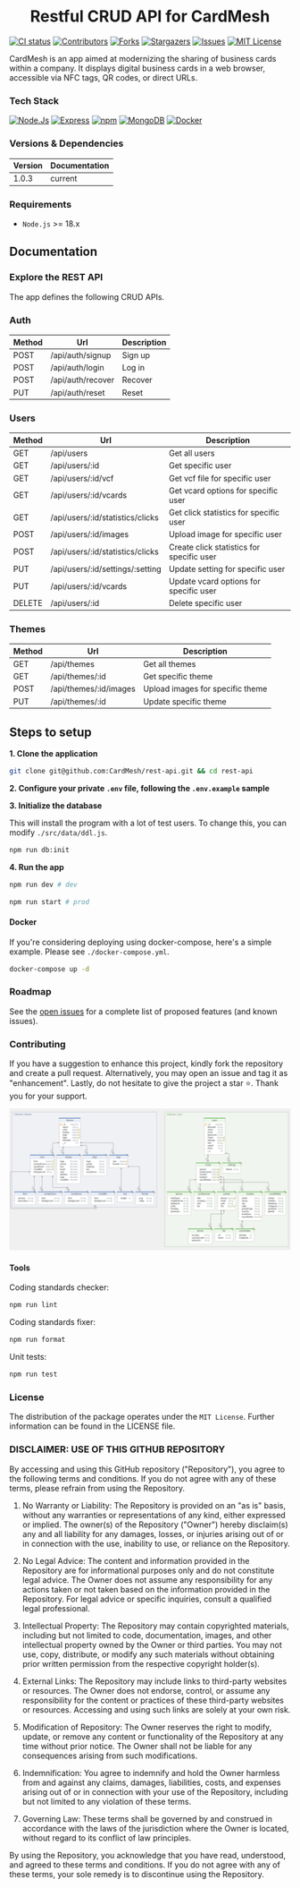 <h1 align="center">Restful CRUD API for CardMesh</h1>

[![CI status](https://github.com/CardMesh/rest-api/actions/workflows/ci.yml/badge.svg?branch=main)](https://github.com/CardMesh/rest-api/actions/workflows/ci.yml)
[![Contributors](https://img.shields.io/github/contributors/CardMesh/rest-api.svg)](https://github.com/CardMesh/rest-api/graphs/contributors)
[![Forks](https://img.shields.io/github/forks/CardMesh/rest-api.svg)](https://github.com/CardMesh/rest-api/network/members)
[![Stargazers](https://img.shields.io/github/stars/CardMesh/rest-api.svg)](https://github.com/CardMesh/rest-api/stargazers)
[![Issues](https://img.shields.io/github/issues/CardMesh/rest-api.svg)](https://github.com/CardMesh/rest-api/issues)
[![MIT License](https://img.shields.io/github/license/CardMesh/rest-api.svg)](https://github.com/CardMesh/rest-api/blob/main/LICENSE)

CardMesh is an app aimed at modernizing the sharing of business cards within a company. It displays digital business
cards in a web browser, accessible via NFC tags, QR codes, or direct URLs.

### Tech Stack

[![Node.Js](https://img.shields.io/badge/Node.js-339933.svg?style=flat&logo=nodedotjs&logoColor=white)](#)
[![Express](https://img.shields.io/badge/Express-000?logo=express&logoColor=fff&style=flat)](#)
[![npm](https://img.shields.io/badge/npm-CB3837?logo=npm&logoColor=fff&style=flat)](#)
[![MongoDB](https://img.shields.io/badge/MongoDB-47A248?logo=mongodb&logoColor=fff&style=flat)](#)
[![Docker](https://img.shields.io/badge/docker-%230db7ed.svg?style=flat&logo=docker&logoColor=white)](#)

### Versions & Dependencies

| Version | Documentation |
|---------|---------------|
| 1.0.3   | current       |

### Requirements

- `Node.js` >= 18.x

## Documentation

### Explore the REST API

The app defines the following CRUD APIs.

### Auth

| Method | Url               | Description | 
|--------|-------------------|-------------|
| POST   | /api/auth/signup  | Sign up     |
| POST   | /api/auth/login   | Log in      |
| POST   | /api/auth/recover | Recover     |
| PUT    | /api/auth/reset   | Reset       |

### Users

| Method | Url                              | Description                               |
|--------|----------------------------------|-------------------------------------------|
| GET    | /api/users                       | Get all users                             |
| GET    | /api/users/:id                   | Get specific user                         |
| GET    | /api/users/:id/vcf               | Get vcf file for specific user            |
| GET    | /api/users/:id/vcards            | Get vcard options for specific user       |
| GET    | /api/users/:id/statistics/clicks | Get click statistics for specific user    |
| POST   | /api/users/:id/images            | Upload image for specific user            |
| POST   | /api/users/:id/statistics/clicks | Create click statistics for specific user | 
| PUT    | /api/users/:id/settings/:setting | Update setting for specific user          |
| PUT    | /api/users/:id/vcards            | Update vcard options for specific user    |
| DELETE | /api/users/:id                   | Delete specific user                      |

### Themes

| Method | Url                    | Description                      | 
|--------|------------------------|----------------------------------|
| GET    | /api/themes            | Get all themes                   |
| GET    | /api/themes/:id        | Get specific theme               |
| POST   | /api/themes/:id/images | Upload images for specific theme |
| PUT    | /api/themes/:id        | Update specific theme            |

## Steps to setup

**1. Clone the application**

```bash
git clone git@github.com:CardMesh/rest-api.git && cd rest-api
```

**2. Configure your private `.env` file, following the `.env.example` sample**

**3. Initialize the database**

This will install the program with a lot of test users. To change this, you can modify `./src/data/ddl.js`.

```bash
npm run db:init
```

**4. Run the app**

```bash
npm run dev # dev
```

```bash
npm run start # prod
```

#### Docker

If you're considering deploying using docker-compose, here's a simple example. Please see `./docker-compose.yml`.

```bash
docker-compose up -d
```

### Roadmap

See the [open issues](https://github.com/CardMesh/rest-api/issues) for a complete list of proposed
features (and known issues).

### Contributing

If you have a suggestion to enhance this project, kindly fork the repository and create a pull request. Alternatively,
you may open an issue and tag it as "enhancement". Lastly, do not hesitate to give the project a star ⭐. Thank you for
your support.

![db.png](docs%2Fimg%2Fdb.png)

#### Tools

Coding standards checker:

```bash
npm run lint
```

Coding standards fixer:

```bash
npm run format
```

Unit tests:

```bash
npm run test
```

### License

The distribution of the package operates under the `MIT License`. Further information can be found in the LICENSE file.

### DISCLAIMER: USE OF THIS GITHUB REPOSITORY

By accessing and using this GitHub repository ("Repository"), you agree to the following terms and conditions. If you do
not agree with any of these terms, please refrain from using the Repository.

1) No Warranty or Liability:
   The Repository is provided on an "as is" basis, without any warranties or representations of any kind, either
   expressed or implied. The owner(s) of the Repository ("Owner") hereby disclaim(s) any and all liability for any
   damages, losses, or injuries arising out of or in connection with the use, inability to use, or reliance on the
   Repository.

2) No Legal Advice:
   The content and information provided in the Repository are for informational purposes only and do not constitute
   legal advice. The Owner does not assume any responsibility for any actions taken or not taken based on the
   information provided in the Repository. For legal advice or specific inquiries, consult a qualified legal
   professional.

3) Intellectual Property:
   The Repository may contain copyrighted materials, including but not limited to code, documentation, images, and other
   intellectual property owned by the Owner or third parties. You may not use, copy, distribute, or modify any such
   materials without obtaining prior written permission from the respective copyright holder(s).

4) External Links:
   The Repository may include links to third-party websites or resources. The Owner does not endorse, control, or assume
   any responsibility for the content or practices of these third-party websites or resources. Accessing and using such
   links are solely at your own risk.

5) Modification of Repository:
   The Owner reserves the right to modify, update, or remove any content or functionality of the Repository at any time
   without prior notice. The Owner shall not be liable for any consequences arising from such modifications.

6) Indemnification:
   You agree to indemnify and hold the Owner harmless from and against any claims, damages, liabilities, costs, and
   expenses arising out of or in connection with your use of the Repository, including but not limited to any violation
   of these terms.

7) Governing Law:
   These terms shall be governed by and construed in accordance with the laws of the jurisdiction where the Owner is
   located, without regard to its conflict of law principles.

By using the Repository, you acknowledge that you have read, understood, and agreed to these terms and conditions. If
you do not agree with any of these terms, your sole remedy is to discontinue using the Repository.
